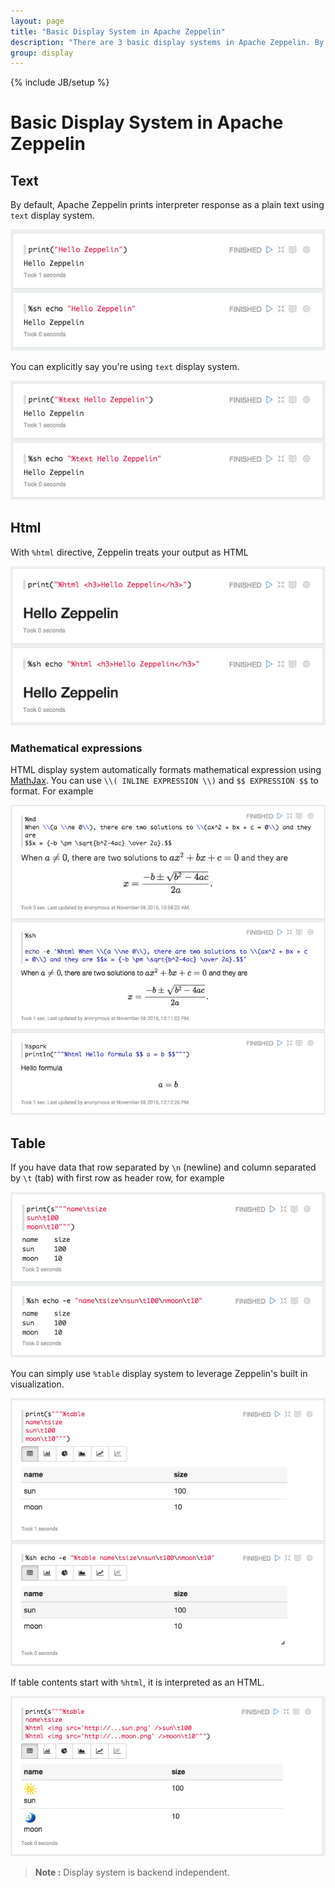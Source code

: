```yaml
---
layout: page
title: "Basic Display System in Apache Zeppelin"
description: "There are 3 basic display systems in Apache Zeppelin. By default, Zeppelin prints interpreter responce as a plain text using text display system. With %html directive, Zeppelin treats your output as HTML. You can also simply use %table display system to leverage Zeppelin's built in visualization."
group: display
---
```

<!--
Licensed under the Apache License, Version 2.0 (the "License");
you may not use this file except in compliance with the License.
You may obtain a copy of the License at

http://www.apache.org/licenses/LICENSE-2.0

Unless required by applicable law or agreed to in writing, software
distributed under the License is distributed on an "AS IS" BASIS,
WITHOUT WARRANTIES OR CONDITIONS OF ANY KIND, either express or implied.
See the License for the specific language governing permissions and
limitations under the License.
-->
{% include JB/setup %}

# Basic Display System in Apache Zeppelin

<div id="toc"></div>

## Text

By default, Apache Zeppelin prints interpreter response as a plain text using `text` display system.

<img src="../assets/themes/zeppelin/img/screenshots/display_text.png" />

You can explicitly say you're using `text` display system.

<img src="../assets/themes/zeppelin/img/screenshots/display_text1.png" />

## Html

With `%html` directive, Zeppelin treats your output as HTML

<img src="../assets/themes/zeppelin/img/screenshots/display_html.png" />

### Mathematical expressions
HTML display system automatically formats mathematical expression using [MathJax](https://www.mathjax.org/). You can use
`\\( INLINE EXPRESSION \\)` and `$$ EXPRESSION $$` to format. For example

<img src="../assets/themes/zeppelin/img/screenshots/display_formula.png" />


## Table

If you have data that row separated by `\n` (newline) and column separated by `\t` (tab) with first row as header row, for example

<img src="../assets/themes/zeppelin/img/screenshots/display_table.png" />

You can simply use `%table` display system to leverage Zeppelin's built in visualization.

<img src="../assets/themes/zeppelin/img/screenshots/display_table1.png" />

If table contents start with `%html`, it is interpreted as an HTML.

<img src="../assets/themes/zeppelin/img/screenshots/display_table_html.png" />

> **Note :** Display system is backend independent.
